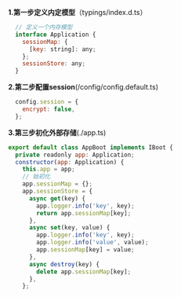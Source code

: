 **1.第一步定义内定模型**（typings/index.d.ts）

```javascript
  // 定义一个内存模型
  interface Application {
    sessionMap: {
      [key: string]: any;
    };
    sessionStore: any;
  }
```

**2.第二步配置session**(/config/config.default.ts)

```javascript
  config.session = {
    encrypt: false,
  };
```

**3.第三步初化外部存储**(./app.ts)

```javascript
export default class AppBoot implements IBoot {
  private readonly app: Application;
  constructor(app: Application) {
    this.app = app;
    // 始初化
    app.sessionMap = {};
    app.sessionStore = {
      async get(key) {
        app.logger.info('key', key);
        return app.sessionMap[key];
      },
      async set(key, value) {
        app.logger.info('key', key);
        app.logger.info('value', value);
        app.sessionMap[key] = value;
      },
      async destroy(key) {
        delete app.sessionMap[key];
      },
    };
```

